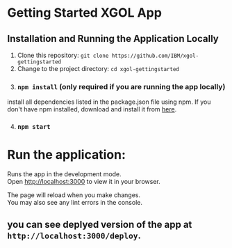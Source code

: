 # Getting Started XGOL App

## Installation and Running the Application Locally
1. Clone this repository: `git clone https://github.com/IBM/xgol-gettingstarted`
2. Change to the project directory: `cd xgol-gettingstarted`
3. ### `npm install`  (only required if you are running the app locally)
install all dependencies listed in the package.json file using npm. If you don't have npm installed, download and install it from [here](https://nodejs.org).

4. ### `npm start` 
# Run the application: 
Runs the app in the development mode.\
Open [http://localhost:3000](http://localhost:3000) to view it in your browser.

The page will reload when you make changes.\
You may also see any lint errors in the console.


## you can see deplyed version of the  app at `http://localhost:3000/deploy`.